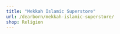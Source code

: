 ```yaml
---
title: "Mekkah Islamic Superstore"
url: /dearborn/mekkah-islamic-superstore/
shop: Religion
---
```

